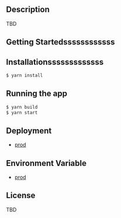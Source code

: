 ## Description

TBD

## Getting Startedssssssssssss

## Installationsssssssssssss

```bash
$ yarn install
```

## Running the app

```bash
$ yarn build
$ yarn start

```

## Deployment

- [prod](https://docs.google.com/document/d/1GwfJU2W2lTwxImAabDzavfZ-Nk5spfps6BZKp1hVpsc/edit)

## Environment Variable

- [prod](https://docs.google.com/spreadsheets/d/1yTCa5H9rNptQJDVxIn-pNwtDiM0czGHlULLv5VkVwFs/edit#gid=0)

## License

TBD
